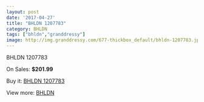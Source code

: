 ```yaml
---
layout: post
date: '2017-04-27'
title: "BHLDN 1207783"
category: BHLDN
tags: ["bhldn","granddressy"]
image: http://img.granddressy.com/677-thickbox_default/bhldn-1207783.jpg
---
```

BHLDN 1207783

On Sales: **$201.99**
<a href="https://www.granddressy.com/en/bhldn/556-bhldn-1207783.html"><amp-img layout="responsive" width="600" height="600" src="//img.granddressy.com/677-thickbox_default/bhldn-1207783.jpg" alt="BHLDN 1207783 0" /></a>

Buy it: [BHLDN 1207783](https://www.granddressy.com/en/bhldn/556-bhldn-1207783.html "BHLDN 1207783")

View more: [BHLDN](https://www.granddressy.com/en/26-bhldn "BHLDN")
